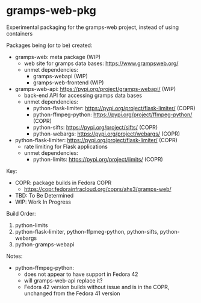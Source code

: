 # gramps-web-pkg
Experimental packaging for the gramps-web project, instead of using containers

Packages being (or to be) created:
- gramps-web: meta package (WIP)
  - web site for gramps data bases: https://www.grampsweb.org/
  - unmet dependencies:
    - gramps-webapi (WIP)
    - gramps-web-frontend (WIP)
- gramps-web-api: https://pypi.org/project/gramps-webapi/ (WIP)
  - back-end API for accessing gramps data bases
  - unmet dependencies:
    - python-flask-limiter: https://pypi.org/project/flask-limiter/ (COPR)
    - python-ffmpeg-python: https://pypi.org/project/ffmpeg-python/ (COPR)
    - python-sifts: https://pypi.org/project/sifts/ (COPR)
    - python-webargs: https://pypi.org/project/webargs/ (COPR)
- python-flask-limiter: https://pypi.org/project/flask-limiter/ (COPR)
  - rate limiting for Flask applications
  - unmet dependencies:
    - python-limits: https://pypi.org/project/limits/ (COPR)

Key:
- COPR: package builds in Fedora COPR
  - https://copr.fedorainfracloud.org/coprs/ahs3/gramps-web/
- TBD: To Be Determined
- WIP: Work In Progress

Build Order:
1. python-limits
1. python-flask-limiter, python-ffpmeg-python, python-sifts, python-webargs
1. python-gramps-webapi

Notes:
- python-ffmpeg-python:
  - does not appear to have support in Fedora 42
  - will gramps-web-api replace it?
  - Fedora 42 version builds without issue and is in the COPR, unchanged
    from the Fedora 41 version

